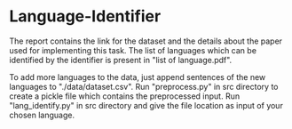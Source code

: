 # Language-Identifier

The report contains the link for the dataset and the details about the paper used for implementing this task. The list of languages which can be identified by the identifier is present in "list of language.pdf".

To add more languages to the data, just append sentences of the new languages to "./data/dataset.csv". Run "preprocess.py" in src directory to create a pickle file which contains the preprocessed input. Run "lang_identify.py" in src directory and give the file location as input of your chosen language.  
